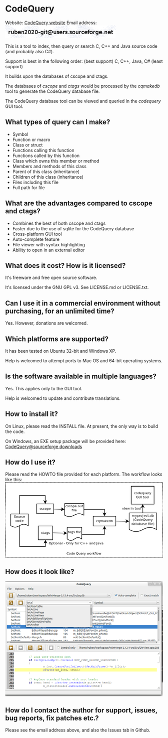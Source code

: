 CodeQuery
=========

Website: [CodeQuery website](https://github.com/ruben2020/codequery)
Email address: ![Contact address](doc/emailaddr.png)

This is a tool to index, then query or search C, C++ and Java source code (and probably also C#).

Support is best in the following order: (best support) C, C++, Java, C# (least support)

It builds upon the databases of cscope and ctags.

The databases of *cscope* and *ctags* would be processed by the *cqmakedb* tool to generate the CodeQuery database file.

The CodeQuery database tool can be viewed and queried in the *codequery* GUI tool.


## What types of query can I make?

* Symbol
* Function or macro
* Class or struct
* Functions calling this function
* Functions called by this function
* Class which owns this member or method
* Members and methods of this class
* Parent of this class (inheritance)
* Children of this class (inheritance)
* Files including this file
* Full path for file


## What are the advantages compared to cscope and ctags?

* Combines the best of both cscope and ctags
* Faster due to the use of sqlite for the CodeQuery database
* Cross-platform GUI tool
* Auto-complete feature
* File viewer with syntax highlighting
* Ability to open in an external editor


## What does it cost? How is it licensed?

It's freeware and free open source software.

It's licensed under the GNU GPL v3. See LICENSE.md or LICENSE.txt.


## Can I use it in a commercial environment without purchasing, for an unlimited time?

Yes. However, donations are welcomed.


## Which platforms are supported?

It has been tested on Ubuntu 32-bit and Windows XP.

Help is welcomed to attempt ports to Mac OS and 64-bit operating systems.


## Is the software available in multiple languages?

Yes. This applies only to the GUI tool.

Help is welcomed to update and contribute translations.


## How to install it?

On Linux, please read the INSTALL file. At present, the only way is to build the code.

On Windows, an EXE setup package will be provided here:
[CodeQuery@sourceforge downloads](https://sourceforge.net/projects/codequery/files/)


## How do I use it?

Please read the HOWTO file provided for each platform. The workflow looks like this:
![CodeQuery workflow](doc/workflow.png)


## How does it look like?

![CodeQuery screenshot](doc/screenshot.png)


## How do I contact the author for support, issues, bug reports, fix patches etc.?

Please see the email address above, and also the Issues tab in Github.



